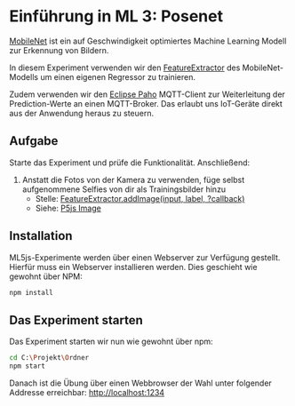 # Einführung in ML 3: Posenet

[MobileNet](https://github.com/tensorflow/tfjs-models/tree/master/mobilenet) ist
ein auf Geschwindigkeit optimiertes Machine Learning Modell zur Erkennung von Bildern.

In diesem Experiment verwenden wir den [FeatureExtractor](https://ml5js.org/docs/FeatureExtractor) des
MobileNet-Modells um einen eigenen Regressor zu trainieren.

Zudem verwenden wir den [Eclipse Paho](https://www.eclipse.org/paho/clients/js/) MQTT-Client zur
Weiterleitung der Prediction-Werte an einen MQTT-Broker. Das erlaubt uns IoT-Geräte direkt aus
der Anwendung heraus zu steuern.

## Aufgabe

Starte das Experiment und prüfe die Funktionalität.
Anschließend:

1. Anstatt die Fotos von der Kamera zu verwenden, füge selbst aufgenommene Selfies von dir als Trainingsbilder hinzu
    * Stelle: [FeatureExtractor.addImage(input, label, ?callback)](https://ml5js.org/docs/FeatureExtractor)
    * Siehe: [P5js Image](https://p5js.org/reference/#/p5/loadImage)

## Installation

ML5js-Experimente werden über einen Webserver zur Verfügung gestellt.
Hierfür muss ein Webserver installieren werden. Dies geschieht wie gewohnt über NPM:

```bash
npm install
```

## Das Experiment starten

Das Experiment starten wir nun wie gewohnt über npm:

```bash
cd C:\Projekt\Ordner
npm start
```

Danach ist die Übung über einen Webbrowser der Wahl unter folgender Addresse erreichbar:
[http://localhost:1234](http://localhost:1234)